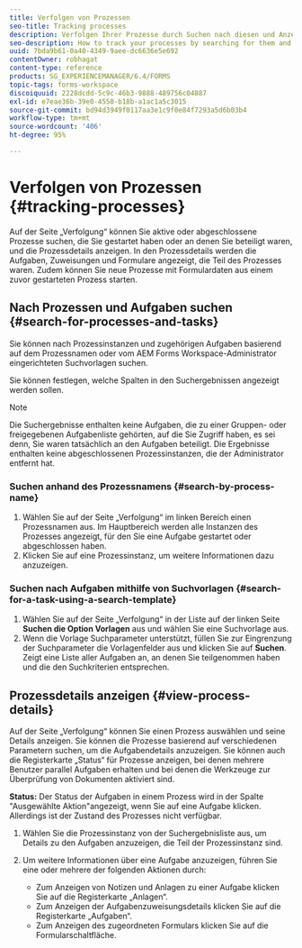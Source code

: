 ```yaml
---
title: Verfolgen von Prozessen
seo-title: Tracking processes
description: Verfolgen Ihrer Prozesse durch Suchen nach diesen und Anzeigen der Details.
seo-description: How to track your processes by searching for them and viewing their details.
uuid: 7bda9b61-0a40-4349-9aee-dc6636e5e692
contentOwner: robhagat
content-type: reference
products: SG_EXPERIENCEMANAGER/6.4/FORMS
topic-tags: forms-workspace
discoiquuid: 2228dcdd-5c9c-46b3-9888-489756c04887
exl-id: e7eae36b-39e0-4550-b18b-a1ac1a5c3015
source-git-commit: bd94d3949f0117aa3e1c9f0e84f7293a5d6b03b4
workflow-type: tm+mt
source-wordcount: '406'
ht-degree: 95%

---
```


# Verfolgen von Prozessen {#tracking-processes}

Auf der Seite „Verfolgung“ können Sie aktive oder abgeschlossene Prozesse suchen, die Sie gestartet haben oder an denen Sie beteiligt waren, und die Prozessdetails anzeigen. In den Prozessdetails werden die Aufgaben, Zuweisungen und Formulare angezeigt, die Teil des Prozesses waren. Zudem können Sie neue Prozesse mit Formulardaten aus einem zuvor gestarteten Prozess starten.

## Nach Prozessen und Aufgaben suchen {#search-for-processes-and-tasks}

Sie können nach Prozessinstanzen und zugehörigen Aufgaben basierend auf dem Prozessnamen oder vom AEM Forms Workspace-Administrator eingerichteten Suchvorlagen suchen.

Sie können festlegen, welche Spalten in den Suchergebnissen angezeigt werden sollen.

>[!NOTE]
>
>Die Suchergebnisse enthalten keine Aufgaben, die zu einer Gruppen- oder freigegebenen Aufgabenliste gehörten, auf die Sie Zugriff haben, es sei denn, Sie waren tatsächlich an den Aufgaben beteiligt. Die Ergebnisse enthalten keine abgeschlossenen Prozessinstanzen, die der Administrator entfernt hat.

### Suchen anhand des Prozessnamens {#search-by-process-name}

1. Wählen Sie auf der Seite „Verfolgung“ im linken Bereich einen Prozessnamen aus. Im Hauptbereich werden alle Instanzen des Prozesses angezeigt, für den Sie eine Aufgabe gestartet oder abgeschlossen haben.
1. Klicken Sie auf eine Prozessinstanz, um weitere Informationen dazu anzuzeigen.

### Suchen nach Aufgaben mithilfe von Suchvorlagen {#search-for-a-task-using-a-search-template}

1. Wählen Sie auf der Seite „Verfolgung“ in der Liste auf der linken Seite **Suchen die Option Vorlagen** aus und wählen Sie eine Suchvorlage aus.
1. Wenn die Vorlage Suchparameter unterstützt, füllen Sie zur Eingrenzung der Suchparameter die Vorlagenfelder aus und klicken Sie auf **Suchen**. Zeigt eine Liste aller Aufgaben an, an denen Sie teilgenommen haben und die den Suchkriterien entsprechen.

## Prozessdetails anzeigen {#view-process-details}

Auf der Seite „Verfolgung“ können Sie einen Prozess auswählen und seine Details anzeigen. Sie können die Prozesse basierend auf verschiedenen Parametern suchen, um die Aufgabendetails anzuzeigen. Sie können auch die Registerkarte „Status“ für Prozesse anzeigen, bei denen mehrere Benutzer parallel Aufgaben erhalten und bei denen die Werkzeuge zur Überprüfung von Dokumenten aktiviert sind.

**Status:** Der Status der Aufgaben in einem Prozess wird in der Spalte &quot;Ausgewählte Aktion&quot;angezeigt, wenn Sie auf eine Aufgabe klicken. Allerdings ist der Zustand des Prozesses nicht verfügbar.

1. Wählen Sie die Prozessinstanz von der Suchergebnisliste aus, um Details zu den Aufgaben anzuzeigen, die Teil der Prozessinstanz sind.
1. Um weitere Informationen über eine Aufgabe anzuzeigen, führen Sie eine oder mehrere der folgenden Aktionen durch:

   * Zum Anzeigen von Notizen und Anlagen zu einer Aufgabe klicken Sie auf die Registerkarte „Anlagen“.
   * Zum Anzeigen der Aufgabenzuweisungsdetails klicken Sie auf die Registerkarte „Aufgaben“.
   * Zum Anzeigen des zugeordneten Formulars klicken Sie auf die Formularschaltfläche.

